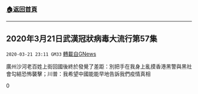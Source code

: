###  [:house:返回首頁](https://github.com/ourhimalayas/txt)
---

## 2020年3月21日武漢冠狀病毒大流行第57集
`2020-03-21 23:11 GM33` [轉載自GNews](https://gnews.org/zh-hant/148219/)

廣州沙河老百姓上街回國後終於發覺了差距：別把手在我身上亂摸香港黑警與黑社會勾結恐怖襲擊；川普：我希望中國能能早地告訴我們疫情真相

0

